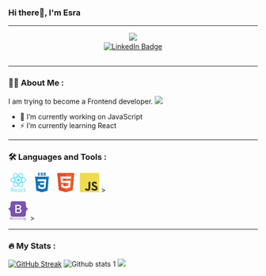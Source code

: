 

### Hi there👋, I'm Esra
***********************************************

<div id="header" align="center">
  <img src="https://media.giphy.com/media/emGDBYPZ2mVrsS1biZ/giphy.gif" width="100"/>
</div>

<div id="badges" align="center">
  <a href="https://www.linkedin.com/in/eesratncr/">
    <img src="https://img.shields.io/badge/LinkedIn-blue?style=for-the-badge&logo=linkedin&logoColor=white" alt="LinkedIn Badge"/>
  </a>
  
</div>

<div  align="center">
<img src="https://komarev.com/ghpvc/?username=AybukeGrr&style=flat-square&color=blue" alt=""/>
</div>

***************************************
### 👩‍💻 About Me :

I am trying to become a Frontend developer.  <img src="https://media.giphy.com/media/WUlplcMpOCEmTGBtBW/giphy.gif" width="30">

<!--
**AybukeGrr/AybukeGrr** is a ✨ _special_ ✨ repository because its `README.md` (this file) appears on your GitHub profile.





-->


- 🌱 I’m currently working on JavaScript
- ⚡ I’m currently learning React

****************************************
### 🛠️ Languages and Tools :

<div>
 
  <img src="https://github.com/devicons/devicon/blob/master/icons/react/react-original-wordmark.svg" title="React" alt="React" width="40" height="40"/>&nbsp;
  <img src="https://github.com/devicons/devicon/blob/master/icons/css3/css3-plain-wordmark.svg"  title="CSS3" alt="CSS" width="40" height="40"/>&nbsp;
  <img src="https://github.com/devicons/devicon/blob/master/icons/html5/html5-original.svg" title="HTML5" alt="HTML" width="40" height="40"/>&nbsp;
  <img src="https://github.com/devicons/devicon/blob/master/icons/javascript/javascript-original.svg" title="JavaScript" alt="JavaScript" width="40" height="40"/>&nbsp;>


 
  <img src="https://github.com/devicons/devicon/blob/master/icons/bootstrap/bootstrap-plain-wordmark.svg" title="Bootstrap"  alt="Bootstrap" width="40" height="40"/>&nbsp;>
 
 
</div>

*************************************

### 🔥 My Stats :

[![GitHub Streak](https://streak-stats.demolab.com?user=AybukeGrr&theme=tokyonight&hide_border=yanl%C4%B1%C5%9F)](https://git.io/streak-stats)
![Github stats 1](https://github-readme-stats.vercel.app/api?username=AybukeGrr&show_icons=true&theme=tokyonight)
<a href="https://github.com/anuraghazra/github-readme-stats" align="center" >
  <img src="https://github-readme-stats.vercel.app/api/top-langs/?username=AybukeGrr&layout=compact&theme=tokyonight" />
</a>
